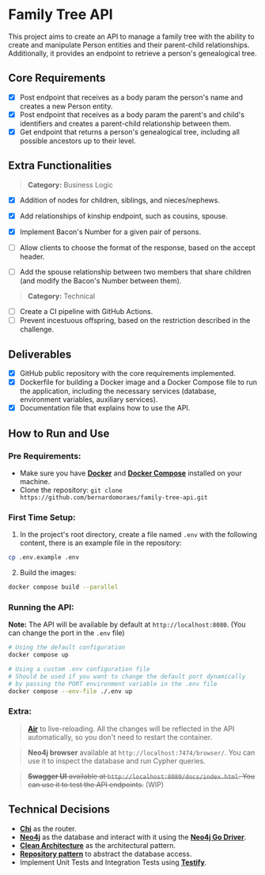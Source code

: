 # **Family Tree API**

This project aims to create an API to manage a family tree with the ability to create and manipulate Person entities and their parent-child relationships. Additionally, it provides an endpoint to retrieve a person's genealogical tree.

## **Core Requirements**
- [x]  Post endpoint that receives as a body param the person's name and creates a new Person entity.
- [x]  Post endpoint that receives as a body param the parent's and child's identifiers and creates a parent-child relationship between them.
- [x]  Get endpoint that returns a person's genealogical tree, including all possible ancestors up to their level.

## **Extra Functionalities**
> **Category:** Business Logic
- [x] Addition of nodes for children, siblings, and nieces/nephews.
- [x] Add relationships of kinship endpoint, such as cousins, spouse.
- [x] Implement Bacon's Number for a given pair of persons.
- [ ] Allow clients to choose the format of the response, based on the accept header.
- [ ] Add the spouse relationship between two members that share children (and modify the Bacon's Number between them).


> **Category:** Technical
- [ ] Create a CI pipeline with GitHub Actions.
- [ ] Prevent incestuous offspring, based on the restriction described in the challenge.
## **Deliverables**

- [x]  GitHub public repository with the core requirements implemented.
- [x]  Dockerfile for building a Docker image and a Docker Compose file to run the application, including the necessary services (database, environment variables, auxiliary services).
- [x]  Documentation file that explains how to use the API.

## **How to Run and Use**
### **Pre Requirements:**
- Make sure you have **[Docker](https://docs.docker.com/get-docker/)** and **[Docker Compose](https://docs.docker.com/compose/install/)** installed on your machine.
- Clone the repository: `git clone https://github.com/bernardomoraes/family-tree-api.git`

### **First Time Setup:**
1. In the project's root directory, create a file named `.env` with the following content, there is an example file in the repository:
  ```bash
  cp .env.example .env
  ```
2. Build the images:
  ```bash
  docker compose build --parallel
  ```

### **Running the API:**
**Note:** The API will be available by default at `http://localhost:8080`. (You can change the port in the `.env` file)
  ```bash
  # Using the default configuration
  docker compose up

  # Using a custom .env configuration file
  # Should be used if you want to change the default port dynamically 
  # by passing the PORT environment variable in the .env file
  docker compose --env-file ./.env up
  ```

### Extra:
> **[Air](https://github.com/cosmtrek/air)** to live-reloading. All the changes will be reflected in the API automatically, so you don't need to restart the container.

> **Neo4j browser** available at `http://localhost:7474/browser/`. You can use it to inspect the database and run Cypher queries.

> ~~**Swagger UI** available at `http://localhost:8080/docs/index.html`. You can use it to test the API endpoints.~~ (WIP)

## **Technical Decisions**
- **[Chi](https://go-chi.io/)** as the router.
- **[Neo4j](https://neo4j.com/)** as the database and interact with it using the **[Neo4j Go Driver](https://github.com/neo4j/neo4j-go-driver)**.
- **[Clean Architecture](https://blog.cleancoder.com/uncle-bob/2012/08/13/the-clean-architecture.html)** as the architectural pattern.
- **[Repository pattern](https://martinfowler.com/eaaCatalog/repository.html)** to abstract the database access.
- Implement Unit Tests and Integration Tests using **[Testify](https://github.com/stretchr/testify)**.
